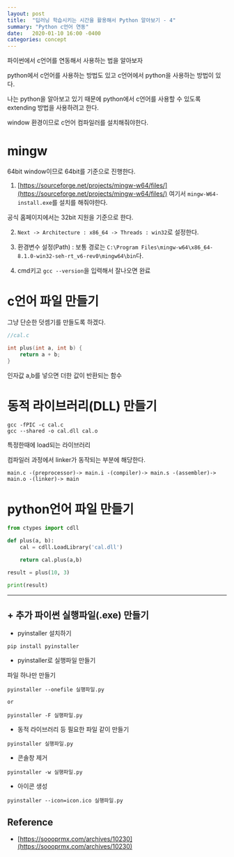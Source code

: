 ```yaml
---
layout: post
title:  "딥러닝 학습시키는 시간을 활용해서 Python 알아보기 - 4"
summary: "Python c언어 연동"
date:   2020-01-10 16:00 -0400
categories: concept
---
```


파이썬에서 c언어를 연동해서 사용하는 법을 알아보자

python에서 c언어를 사용하는 방법도 있고 c언어에서 python을 사용하는 방법이 있다.

나는 python을 알아보고 있기 때문에 python에서 c언어를 사용할 수 있도록 extending 방법을 사용하려고 한다.

window 환경이므로 c언어 컴파일러를 설치해줘야한다.

# mingw

64bit window이므로 64bit를 기준으로 진행한다.

1. [https://sourceforge.net/projects/mingw-w64/files/](https://sourceforge.net/projects/mingw-w64/files/) 여기서 `mingw-W64-install.exe`를 설치를 해줘야한다.

공식 홈페이지에서는 32bit 지원을 기준으로 한다.

2. `Next -> Architecture : x86_64 -> Threads : win32`로 설정한다.

3. 환경변수 설정(Path) : 보통 경로는 `C:\Program Files\mingw-w64\x86_64-8.1.0-win32-seh-rt_v6-rev0\mingw64\bin`다.

4. cmd키고 `gcc --version`을 입력해서 잘나오면 완료

# c언어 파일 만들기

그냥 단순한 덧셈기를 만들도록 하겠다.

```c
//cal.c

int plus(int a, int b) {
    return a + b;
}
```

인자값 a,b를 넣으면 더한 값이 반환되는 함수

# 동적 라이브러리(DLL) 만들기
```
gcc -fPIC -c cal.c
gcc --shared -o cal.dll cal.o
```

특정한때에 load되는 라이브러리

컴파일러 과정에서 linker가 동작되는 부분에 해당한다.

```
main.c -(preprocessor)-> main.i -(compiler)-> main.s -(assembler)-> main.o -(linker)-> main
```

# python언어 파일 만들기

```python
from ctypes import cdll

def plus(a, b):
    cal = cdll.LoadLibrary('cal.dll')

    return cal.plus(a,b)

result = plus(10, 3)

print(result)
```

---

## + 추가 파이썬 실행파일(.exe) 만들기

- pyinstaller 설치하기

```
pip install pyinstaller
```

- pyinstaller로 실행파일 만들기

파일 하나만 만들기

```
pyinstaller --onefile 실행파일.py

or

pyinstaller -F 실행파일.py
```

- 동적 라이브러리 등 필요한 파일 같이 만들기

```
pyinstaller 실행파일.py
```

- 콘솔창 제거

```
pyinstaller -w 실행파일.py
```

- 아이콘 생성

```
pyinstaller --icon=icon.ico 실행파일.py
```


## Reference
- [https://soooprmx.com/archives/10230](https://soooprmx.com/archives/10230)
